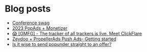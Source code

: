 # Blog posts
<!-- BLOG-POST-LIST:START -->
- [Conference swag](https://afflift.com/f/threads/conference-swag.10382/)
- [2023 PopAds + Monetizer](https://afflift.com/f/threads/2023-popads-monetizer.10185/)
- [😱 [OMFG] - The tracker of all trackers is live. Meet ClickFlare](https://afflift.com/f/threads/%F0%9F%98%B1-omfg-the-tracker-of-all-trackers-is-live-meet-clickflare.9851/)
- [Zeydoo + PropellerAds Push Ads- Getting started](https://afflift.com/f/threads/zeydoo-propellerads-push-ads-getting-started.10385/)
- [Is it wise to send popunder straight to an offer?](https://afflift.com/f/threads/is-it-wise-to-send-popunder-straight-to-an-offer.10392/)
<!-- BLOG-POST-LIST:END -->
